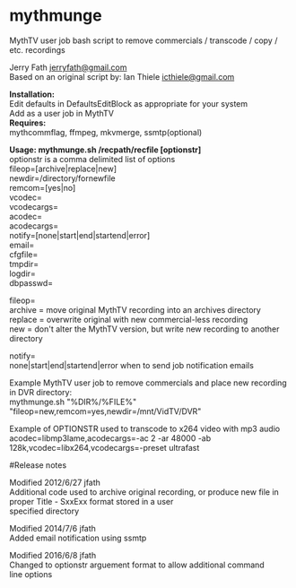 # mythmunge
MythTV user job bash script to remove commercials / transcode / copy / etc. recordings  
  
Jerry Fath jerryfath@gmail.com  
Based on an original script by: Ian Thiele icthiele@gmail.com  

 **Installation:**  
    Edit defaults in DefaultsEditBlock as appropriate for your system  
    Add as a user job in MythTV  
 **Requires:**  
    mythcommflag, ffmpeg, mkvmerge, ssmtp(optional)  
  
 **Usage: mythmunge.sh /recpath/recfile [optionstr]**  
 optionstr is a comma delimited list of options  
   fileop=[archive|replace|new]  
   newdir=/directory/fornewfile  
   remcom=[yes|no]  
   vcodec=  
   vcodecargs=  
   acodec=  
   acodecargs=  
   notify=[none|start|end|startend|error]  
   email=  
   cfgfile=  
   tmpdir=  
   logdir=  
   dbpasswd=  
  
 fileop=  
   archive = move original MythTV recording into an archives directory  
   replace = overwrite original with new commercial-less recording  
   new = don't alter the MythTV version, but write new recording to another directory  
  
 notify=  
   none|start|end|startend|error when to send job notification emails  
  
 Example MythTV user job to remove commercials and place new recording in DVR directory:  
   mythmunge.sh "%DIR%/%FILE%" "fileop=new,remcom=yes,newdir=/mnt/VidTV/DVR"  
  
 Example of OPTIONSTR used to transcode to x264 video with mp3 audio  
   acodec=libmp3lame,acodecargs=-ac 2 -ar 48000 -ab 128k,vcodec=libx264,vcodecargs=-preset ultrafast  
  
  
#Release notes  
  
Modified 2012/6/27 jfath  
 Additional code used to archive original recording, or produce new file in proper Title - SxxExx format stored in a user  
 specified directory  
  
 Modified 2014/7/6 jfath  
 Added email notification using ssmtp  
  
 Modified 2016/6/8 jfath  
 Changed to optionstr arguement format to allow additional command  
 line options  

